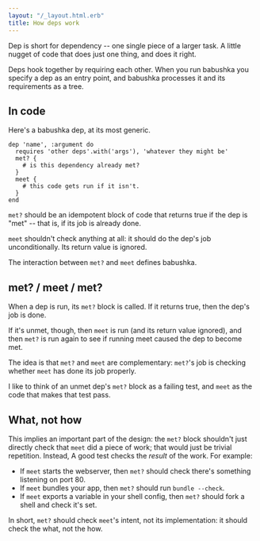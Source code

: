 ```yaml
---
layout: "/_layout.html.erb"
title: How deps work
---
```



Dep is short for dependency -- one single piece of a larger task. A little nugget of code that does just one thing, and does it right.

Deps hook together by requiring each other. When you run babushka you specify a dep as an entry point, and babushka processes it and its requirements as a tree.


## In code

Here's a babushka dep, at its most generic.

    dep 'name', :argument do
      requires 'other deps'.with('args'), 'whatever they might be'
      met? {
        # is this dependency already met?
      }
      meet {
        # this code gets run if it isn't.
      }
    end

`met?` should be an idempotent block of code that returns true if the dep is "met" -- that is, if its job is already done.

`meet` shouldn't check anything at all: it should do the dep's job unconditionally. Its return value is ignored.

The interaction between `met?` and `meet` defines babushka.


## met? / meet / met?

When a dep is run, its `met?` block is called. If it returns true, then the dep's job is done.

If it's unmet, though, then `meet` is run (and its return value ignored), and then `met?` is run again to see if running meet caused the dep to become met.

The idea is that `met?` and `meet` are complementary: `met?`'s job is checking whether `meet` has done its job properly.

I like to think of an unmet dep's `met?` block as a failing test, and `meet` as the code that makes that test pass.


## What, not how

This implies an important part of the design: the `met?` block shouldn't just directly check that `meet` did a piece of work; that would just be trivial repetition. Instead, A good test checks the _result_ of the work. For example:

- If `meet` starts the webserver, then `met?` should check there's something listening on port 80.
- If `meet` bundles your app, then `met?` should run `bundle --check`.
- If `meet` exports a variable in your shell config, then `met?` should fork a shell and check it's set.

In short, `met?` should check `meet`'s intent, not its implementation: it should check the what, not the how.
